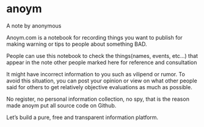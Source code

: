 anoym
=====

A note by anonymous

Anoym.com is a notebook for recording things you want to publish for making warning or tips to people about something BAD.

People can use this notebook to check the things(names, events, etc...) that appear in the note other people marked here for reference and consultation

It might have incorrect information to you such as vilipend or rumor. To avoid this situation, you can post your opinion or view on what other people said for others to get relatively objective evaluations as much as possible.

No register, no personal information collection, no spy, that is the reason made anoym put all source code on Github.

Let’s build a pure, free and transparent information platform.
